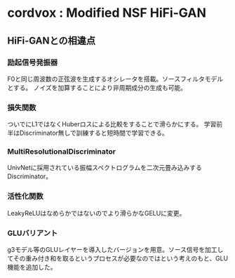 # cordvox : Modified NSF HiFi-GAN

## HiFi-GANとの相違点
### 励起信号発振器
F0と同じ周波数の正弦波を生成するオシレータを搭載。ソースフィルタモデルとする。
ノイズを加算することにより非周期成分の生成も可能。

### 損失関数
ついでにL1ではなくHuberロスによる比較をすることで滑らかにする。
学習前半はDiscriminator無しで訓練すると短時間で学習できる。

### MultiResolutionalDiscriminator
UnivNetに採用されている振幅スペクトログラムを二次元畳み込みするDiscriminator。

### 活性化関数
LeakyReLUはなめらかではないのでより滑らかなGELUに変更。

### GLUバリアント
g3モデル等のGLUレイヤーを導入したバージョンを用意。ソース信号を加工してその重み付き和を取るというプロセスが必要なのではという考えのもと、GLU機能を追加した。